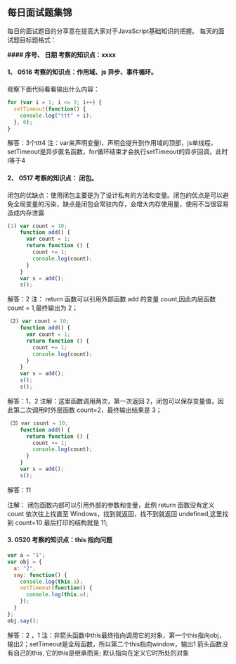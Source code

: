 ## 每日面试题集锦
每日的面试题目的分享意在提高大家对于JavaScript基础知识的把握。
每天的面试题目标题格式：

**#### 序号、 日期  考察的知识点：xxxx**


#### 1、 0516 考察的知识点：作用域、js 异步、事件循环。

观察下面代码看看输出什么内容：

```js
for (var i = 1; i <= 3; i++) {
  setTimeout(function() {
    console.log("ttt" + i);  
  }, 0);
}
```

解答：3个ttt4
注：var来声明变量I，声明会提升到作用域的顶部，js单线程，setTimeout是异步匿名函数，for循环结束才会执行setTimeout的异步回调，此时I等于4

#### 2、 0517 考察的知识点： 闭包。

闭包的优缺点：使用闭包主要是为了设计私有的方法和变量。闭包的优点是可以避免全局变量的污染，缺点是闭包会常驻内存，会增大内存使用量，使用不当很容易造成内存泄露

```js
(1) var count = 10;
    function add() {
      var count = 1;
      return function () {
        count += 1;
        console.log(count);
      }
    }
    var s = add();
    s();
```

解答：2
注： return 函数可以引用外部函数 add 的变量 count,因此内层函数 count = 1,最终输出为 2；

```js
（2) var count = 10;
    function add() {
      var count = 1;
      return function () {
        count += 1;
        console.log(count);
      }
    }
    var s = add();
    s();
    s();
```

解答：1，2
注解：这里函数调用两次，第一次返回 2，闭包可以保存变量值，因此第二次调用时外层函数 count=2，最终输出结果是 3；

```js
（3）var count = 10;
    function add() {
      return function () {
        count += 1;
        console.log(count);
      }
    }
    var s = add();
    s();
```

解答：11

注解： 闭包函数内部可以引用外部的参数和变量，此例 return 函数没有定义 count 依次往上找直至 Windows，找到就返回，找不到就返回 undefined,这里找到 count=10 最后打印的结构就是 11;

#### 3. 0520 考察的知识点：this 指向问题

```js
var a = "1";
var obj = {
  a: "2",
  say: function() {
    console.log(this.a);
    setTimeout(function() {
      console.log(this.a);
    });
  }
};
obj.say();
```
解答：2 ，1
注：非箭头函数中this最终指向调用它的对象，第一个this指向obj，输出2；setTimeout是全局函数，所以第二个this指向window，输出1
箭头函数没有自己的this, 它的this是继承而来; 默认指向在定义它时所处的对象
